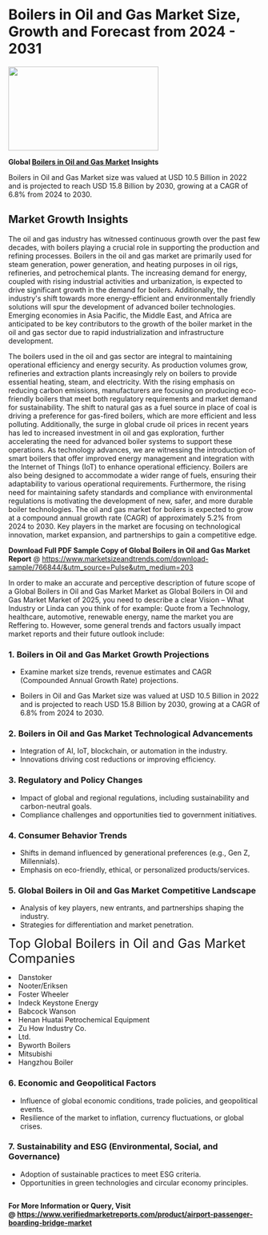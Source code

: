 <H1>Boilers in Oil and Gas Market Size, Growth and Forecast from 2024 - 2031</H1><img class="aligncenter size-medium wp-image-584254" src="https://thirdeyenews.in/wp-content/uploads/2024/09/Global-Market-Research-300x168.jpeg" alt="" width="300" height="168" /><p><strong>Global&nbsp;<a href="https://www.marketsizeandtrends.com/download-sample/766844/&amp;utm_source=Pulse&amp;utm_medium=203">Boilers in Oil and Gas Market</a> Insights</strong></p><p>Boilers in Oil and Gas Market size was valued at USD 10.5 Billion in 2022 and is projected to reach USD 15.8 Billion by 2030, growing at a CAGR of 6.8% from 2024 to 2030.</p><p><h2>Market Growth Insights</h2> <p>The oil and gas industry has witnessed continuous growth over the past few decades, with boilers playing a crucial role in supporting the production and refining processes. Boilers in the oil and gas market are primarily used for steam generation, power generation, and heating purposes in oil rigs, refineries, and petrochemical plants. The increasing demand for energy, coupled with rising industrial activities and urbanization, is expected to drive significant growth in the demand for boilers. Additionally, the industry's shift towards more energy-efficient and environmentally friendly solutions will spur the development of advanced boiler technologies. Emerging economies in Asia Pacific, the Middle East, and Africa are anticipated to be key contributors to the growth of the boiler market in the oil and gas sector due to rapid industrialization and infrastructure development. </p> <p>The boilers used in the oil and gas sector are integral to maintaining operational efficiency and energy security. As production volumes grow, refineries and extraction plants increasingly rely on boilers to provide essential heating, steam, and electricity. With the rising emphasis on reducing carbon emissions, manufacturers are focusing on producing eco-friendly boilers that meet both regulatory requirements and market demand for sustainability. The shift to natural gas as a fuel source in place of coal is driving a preference for gas-fired boilers, which are more efficient and less polluting. Additionally, the surge in global crude oil prices in recent years has led to increased investment in oil and gas exploration, further accelerating the need for advanced boiler systems to support these operations. As technology advances, we are witnessing the introduction of smart boilers that offer improved energy management and integration with the Internet of Things (IoT) to enhance operational efficiency. Boilers are also being designed to accommodate a wider range of fuels, ensuring their adaptability to various operational requirements. Furthermore, the rising need for maintaining safety standards and compliance with environmental regulations is motivating the development of new, safer, and more durable boiler technologies. The oil and gas market for boilers is expected to grow at a compound annual growth rate (CAGR) of approximately 5.2% from 2024 to 2030. Key players in the market are focusing on technological innovation, market expansion, and partnerships to gain a competitive edge. </p><p><span class=""><strong>Download Full PDF Sample Copy of Global Boilers in Oil and Gas Market Report</strong> @ <a href="https://www.marketsizeandtrends.com/download-sample/766844/&amp;utm_source=Pulse&amp;utm_medium=203" target="_blank">https://www.marketsizeandtrends.com/download-sample/766844/&amp;utm_source=Pulse&amp;utm_medium=203</a></span></p><p>In order to make an accurate and perceptive description of future scope of a Global&nbsp;Boilers in Oil and Gas Market Market as Global&nbsp;Boilers in Oil and Gas Market Market of 2025, you need to describe a clear Vision &ndash; What Industry or Linda can you think of for example: Quote from a Technology, healthcare, automotive, renewable energy, name the market you are Reffering to. However, some general trends and factors usually impact market reports and their future outlook include:</p><h3>1.&nbsp;<strong>Boilers in Oil and Gas Market Growth Projections</strong></h3><ul><li>Examine market size trends, revenue estimates and CAGR (Compounded Annual Growth Rate) projections.</li><li><p>Boilers in Oil and Gas Market size was valued at USD 10.5 Billion in 2022 and is projected to reach USD 15.8 Billion by 2030, growing at a CAGR of 6.8% from 2024 to 2030.</p></li></ul><h3>2.&nbsp;<strong>Boilers in Oil and Gas Market Technological Advancements</strong></h3><ul><li>Integration of AI, IoT, blockchain, or automation in the industry.</li><li>Innovations driving cost reductions or improving efficiency.</li></ul><h3>3.&nbsp;<strong>Regulatory and Policy Changes</strong></h3><ul><li>Impact of global and regional regulations, including sustainability and carbon-neutral goals.</li><li>Compliance challenges and opportunities tied to government initiatives.</li></ul><h3>4.&nbsp;<strong>Consumer Behavior Trends</strong></h3><ul><li>Shifts in demand influenced by generational preferences (e.g., Gen Z, Millennials).</li><li>Emphasis on eco-friendly, ethical, or personalized products/services.</li></ul><h3>5.&nbsp;<strong>Global Boilers in Oil and Gas Market Competitive Landscape</strong></h3><ul><li>Analysis of key players, new entrants, and partnerships shaping the industry.</li><li>Strategies for differentiation and market penetration.</li></ul><p data-pm-slice="1 1 []"><span style="color: inherit; font-family: inherit; font-size: 25px;">Top Global Boilers in Oil and Gas Market Companies</span></p><div class="" data-test-id=""><p><li>Danstoker</li><li> Nooter/Eriksen</li><li> Foster Wheeler</li><li> Indeck Keystone Energy</li><li> Babcock Wanson</li><li> Henan Huatai Petrochemical Equipment</li><li> Zu How Industry Co.</li><li> Ltd.</li><li> Byworth Boilers</li><li> Mitsubishi</li><li> Hangzhou Boiler</li></p></div><h3>6.&nbsp;<strong>Economic and Geopolitical Factors</strong></h3><ul><li>Influence of global economic conditions, trade policies, and geopolitical events.</li><li>Resilience of the market to inflation, currency fluctuations, or global crises.</li></ul><h3>7.&nbsp;<strong>Sustainability and ESG (Environmental, Social, and Governance)</strong></h3><ul><li>Adoption of sustainable practices to meet ESG criteria.</li><li>Opportunities in green technologies and circular economy principles.</li></ul><h2><strong style="font-size: 14px;">For More Information or Query, Visit @&nbsp;</strong><a style="background-color: #ffffff; font-size: 14px;" href="https://www.marketsizeandtrends.com/report/boilers-in-oil-and-gas-market/" target="_blank">https://www.verifiedmarketreports.com/product/airport-passenger-boarding-bridge-market</a></h2>
